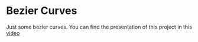# Bezier Curves
Just some bezier curves. You can find the presentation of this project in this [video](https://youtube.com/watch?v=)